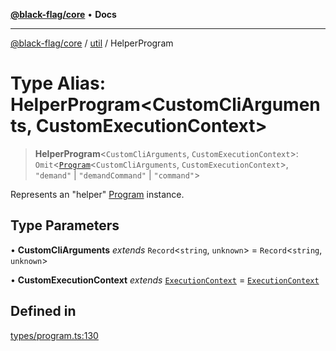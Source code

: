 [**@black-flag/core**](../../README.md) • **Docs**

***

[@black-flag/core](../../README.md) / [util](../README.md) / HelperProgram

# Type Alias: HelperProgram\<CustomCliArguments, CustomExecutionContext\>

> **HelperProgram**\<`CustomCliArguments`, `CustomExecutionContext`\>: `Omit`\<[`Program`](Program.md)\<`CustomCliArguments`, `CustomExecutionContext`\>, `"demand"` \| `"demandCommand"` \| `"command"`\>

Represents an "helper" [Program](Program.md) instance.

## Type Parameters

• **CustomCliArguments** *extends* `Record`\<`string`, `unknown`\> = `Record`\<`string`, `unknown`\>

• **CustomExecutionContext** *extends* [`ExecutionContext`](ExecutionContext.md) = [`ExecutionContext`](ExecutionContext.md)

## Defined in

[types/program.ts:130](https://github.com/Xunnamius/black-flag/blob/cdc6af55387aac92b7d9fc16a57790068e4b6d49/types/program.ts#L130)
